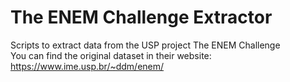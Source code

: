 # The ENEM Challenge Extractor
Scripts to extract data from the USP project The ENEM Challenge  
You can find the original dataset in their website: https://www.ime.usp.br/~ddm/enem/